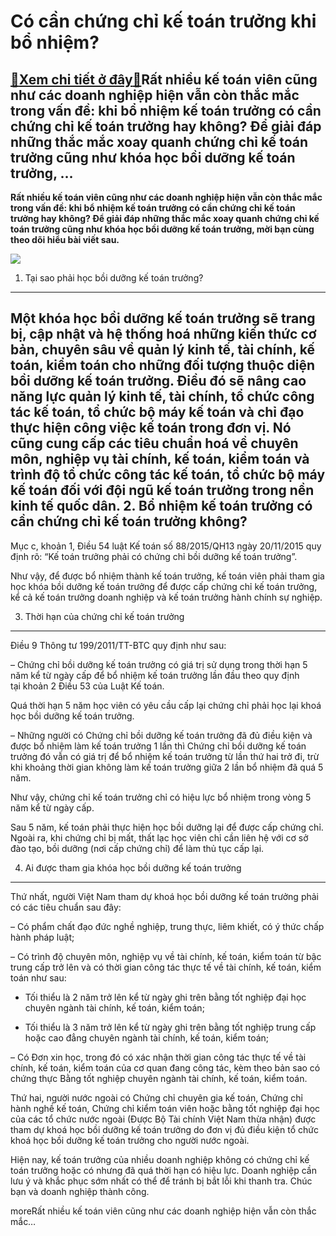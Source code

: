 Có cần chứng chỉ kế toán trưởng khi bổ nhiệm?
=============================================

[:gift:Xem chi tiết ở đây:gift:](https://hddtvn.com/co-can-chung-chi-ke-toan-truong-khi-bo-nhiem/)Rất nhiều kế toán viên cũng như các doanh nghiệp hiện vẫn còn thắc mắc trong vấn đề: khi bổ nhiệm kế toán trưởng có cần chứng chỉ kế toán trưởng hay không? Để giải đáp những thắc mắc xoay quanh chứng chỉ kế toán trưởng cũng như khóa học bồi dưỡng kế toán trưởng, …
------------------------------------------------------------------------------------------------------------------------------------------------------------------------------------------------------------------------------------------------------------------------

**Rất nhiều kế toán viên cũng như các doanh nghiệp hiện vẫn còn thắc mắc trong vấn đề: khi bổ nhiệm kế toán trưởng có cần chứng chỉ kế toán trưởng hay không? Để giải đáp những thắc mắc xoay quanh chứng chỉ kế toán trưởng cũng như khóa học bồi dưỡng kế toán trưởng, mời bạn cùng theo dõi hiểu bài viết sau.**

![](https://hddtvn.com/wp-content/uploads/2021/01/KTT.4.jpg)
1. Tại sao phải học bồi dưỡng kế toán trưởng?
---------------------------------------------


Một khóa học bồi dưỡng kế toán trưởng sẽ trang bị, cập nhật và hệ thống hoá những kiến thức cơ bản, chuyên sâu về quản lý kinh tế, tài chính, kế toán, kiểm toán cho những đối tượng thuộc diện bồi dưỡng kế toán trưởng.
Điều đó sẽ nâng cao năng lực quản lý kinh tế, tài chính, tổ chức công tác kế toán, tổ chức bộ máy kế toán và chỉ đạo thực hiện công việc kế toán trong đơn vị.
Nó cũng cung cấp các tiêu chuẩn hoá về chuyên môn, nghiệp vụ tài chính, kế toán, kiểm toán và trình độ tổ chức công tác kế toán, tổ chức bộ máy kế toán đối với đội ngũ kế toán trưởng trong nền kinh tế quốc dân.
2. Bổ nhiệm kế toán trưởng có cần chứng chỉ kế toán trưởng không?
-----------------------------------------------------------------


Mục c, khoản 1, Điều 54 luật Kế toán số 88/2015/QH13 ngày 20/11/2015 quy định rõ: “Kế toán trưởng phải có chứng chỉ bồi dưỡng kế toán trưởng”.


Như vậy, để được bổ nhiệm thành kế toán trưởng, kế toán viên phải tham gia học khóa bồi dưỡng kế toán trưởng để được cấp chứng chỉ kế toán trưởng, kể cả kế toán trưởng doanh nghiệp và kế toán trưởng hành chính sự nghiệp.


3. Thời hạn của chứng chỉ kế toán trưởng
----------------------------------------


Điều 9 Thông tư 199/2011/TT-BTC quy định như sau:


– Chứng chỉ bồi dưỡng kế toán trưởng có giá trị sử dụng trong thời hạn 5 năm kể từ ngày cấp để bổ nhiệm kế toán trưởng lần đầu theo quy định tại khoản 2 Điều 53 của Luật Kế toán.


Quá thời hạn 5 năm học viên có yêu cầu cấp lại chứng chỉ phải học lại khoá học bồi dưỡng kế toán trưởng.


– Những người có Chứng chỉ bồi dưỡng kế toán trưởng đã đủ điều kiện và được bổ nhiệm làm kế toán trưởng 1 lần thì Chứng chỉ bồi dưỡng kế toán trưởng đó vẫn có giá trị để bổ nhiệm kế toán trưởng từ lần thứ hai trở đi, trừ khi khoảng thời gian không làm kế toán trưởng giữa 2 lần bổ nhiệm đã quá 5 năm.


Như vậy, chứng chỉ kế toán trưởng chỉ có hiệu lực bổ nhiệm trong vòng 5 năm kể từ ngày cấp.


Sau 5 năm, kế toán phải thực hiện học bồi dưỡng lại để được cấp chứng chỉ. Ngoài ra, khi chứng chỉ bị mất, thất lạc học viên chỉ cần liên hệ với cơ sở đào tạo, bồi dưỡng (nơi cấp chứng chỉ) để làm thủ tục cấp lại.


4. Ai được tham gia khóa học bồi dưỡng kế toán trưởng
-----------------------------------------------------


Thứ nhất, người Việt Nam tham dự khoá học bồi dưỡng kế toán trưởng phải có các tiêu chuẩn sau đây:  

– Có phẩm chất đạo đức nghề nghiệp, trung thực, liêm khiết, có ý thức chấp hành pháp luật;  

– Có trình độ chuyên môn, nghiệp vụ về tài chính, kế toán, kiểm toán từ bậc trung cấp trở lên và có thời gian công tác thực tế về tài chính, kế toán, kiểm toán như sau:  

+ Tối thiểu là 2 năm trở lên kể từ ngày ghi trên bằng tốt nghiệp đại học chuyên ngành tài chính, kế toán, kiểm toán;  

+ Tối thiểu là 3 năm trở lên kể từ ngày ghi trên bằng tốt nghiệp trung cấp hoặc cao đẳng chuyên ngành tài chính, kế toán, kiểm toán;  

– Có Đơn xin học, trong đó có xác nhận thời gian công tác thực tế về tài chính, kế toán, kiểm toán của cơ quan đang công tác, kèm theo bản sao có chứng thực Bằng tốt nghiệp chuyên ngành tài chính, kế toán, kiểm toán.  

Thứ hai, người nước ngoài có Chứng chỉ chuyên gia kế toán, Chứng chỉ hành nghề kế toán, Chứng chỉ kiểm toán viên hoặc bằng tốt nghiệp đại học của các tổ chức nước ngoài (Được Bộ Tài chính Việt Nam thừa nhận) được tham dự khoá học bồi dưỡng kế toán trưởng do đơn vị đủ điều kiện tổ chức khoá học bồi dưỡng kế toán trưởng cho người nước ngoài.  

Hiện nay, kế toán trưởng của nhiều doanh nghiệp không có chứng chỉ kế toán trưởng hoặc có nhưng đã quá thời hạn có hiệu lực. Doanh nghiệp cần lưu ý và khắc phục sớm nhất có thể để tránh bị bắt lỗi khi thanh tra. Chúc bạn và doanh nghiệp thành công.


moreRất nhiều kế toán viên cũng như các doanh nghiệp hiện vẫn còn thắc mắc…

